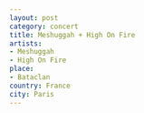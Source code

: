 ```yaml
---
layout: post
category: concert
title: Meshuggah + High On Fire
artists: 
- Meshuggah
- High On Fire
place: 
- Bataclan
country: France
city: Paris
---
```


